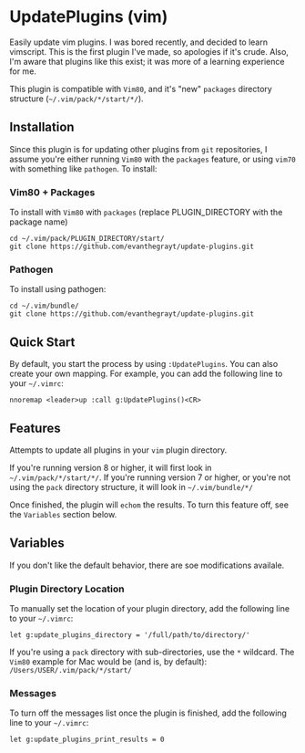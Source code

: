 # UpdatePlugins (vim)
Easily update vim plugins. I was bored recently, and decided to learn vimscript.
This is the first plugin I've made, so apologies if it's crude. Also, I'm aware
that plugins like this exist; it was more of a learning experience for me.

This plugin is compatible with `Vim80`, and it's "new" `packages` directory
structure (`~/.vim/pack/*/start/*/`).

## Installation
Since this plugin is for updating other plugins from `git` repositories, I
assume you're either running `Vim80` with the `packages` feature, or using
`vim70` with something like `pathogen`. To install:
### Vim80 + Packages
To install with `Vim80` with `packages` (replace PLUGIN_DIRECTORY with the
package name)

```
cd ~/.vim/pack/PLUGIN_DIRECTORY/start/
git clone https://github.com/evanthegrayt/update-plugins.git
```

### Pathogen
To install using pathogen:

```
cd ~/.vim/bundle/
git clone https://github.com/evanthegrayt/update-plugins.git
```

## Quick Start
By default, you start the process by using `:UpdatePlugins`. You can also create
your own mapping. For example, you can add the following line to your `~/.vimrc`:

```
nnoremap <leader>up :call g:UpdatePlugins()<CR>
```

## Features
Attempts to update all plugins in your `vim` plugin directory.

If you're running version 8 or higher, it will first look in
`~/.vim/pack/*/start/*/`. If you're running version 7 or higher, or you're not
using the `pack` directory structure, it will look in `~/.vim/bundle/*/`

Once finished, the plugin will `echom` the results. To turn this feature off,
see the `Variables` section below.

## Variables
If you don't like the default behavior, there are soe modifications availale.
### Plugin Directory Location
To manually set the location of your plugin directory, add the following line to
your `~/.vimrc`:

```
let g:update_plugins_directory = '/full/path/to/directory/'
```

If you're using a `pack` directory with sub-directories, use the `*` wildcard.
The `Vim80` example for Mac would be (and is, by default):
`/Users/USER/.vim/pack/*/start/`

### Messages
To turn off the messages list once the plugin is finished, add the following
line to your `~/.vimrc`:

```
let g:update_plugins_print_results = 0
```

